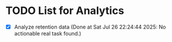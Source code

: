 # TODO List for Analytics

- [x] Analyze retention data  (Done at Sat Jul 26 22:24:44 2025: No actionable real task found.)